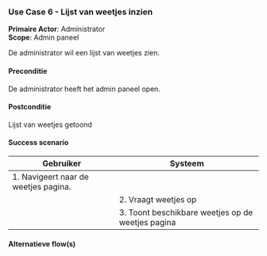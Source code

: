 ### Use Case 6 - Lijst van weetjes inzien

**Primaire Actor**: Administrator
<br />
**Scope**: Admin paneel

De administrator wil een lijst van weetjes zien.

#### Preconditie

De administrator heeft het admin paneel open.

#### Postconditie

Lijst van weetjes getoond

#### Success scenario

|Gebruiker   |Systeem|
|---|---|
|1. Navigeert naar de weetjes pagina. |   |
|| 2. Vraagt weetjes op|
||3. Toont beschikbare weetjes op de weetjes pagina|

#### Alternatieve flow(s)
